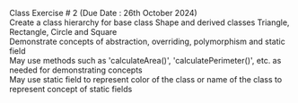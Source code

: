 Class Exercise # 2  (Due Date :  26th October 2024)  
Create a class hierarchy for base class Shape and derived classes Triangle, Rectangle, Circle and Square  
Demonstrate concepts of abstraction, overriding, polymorphism and static field  
May use methods such as 'calculateArea()', 'calculatePerimeter()', etc. as needed for demonstrating concepts  
May use static field to represent color of the class or name of the class to represent concept of static fields  
